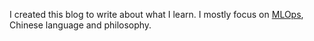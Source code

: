I created this blog to write about what I learn. I mostly focus on [MLOps](mlops.md), Chinese language and philosophy.


